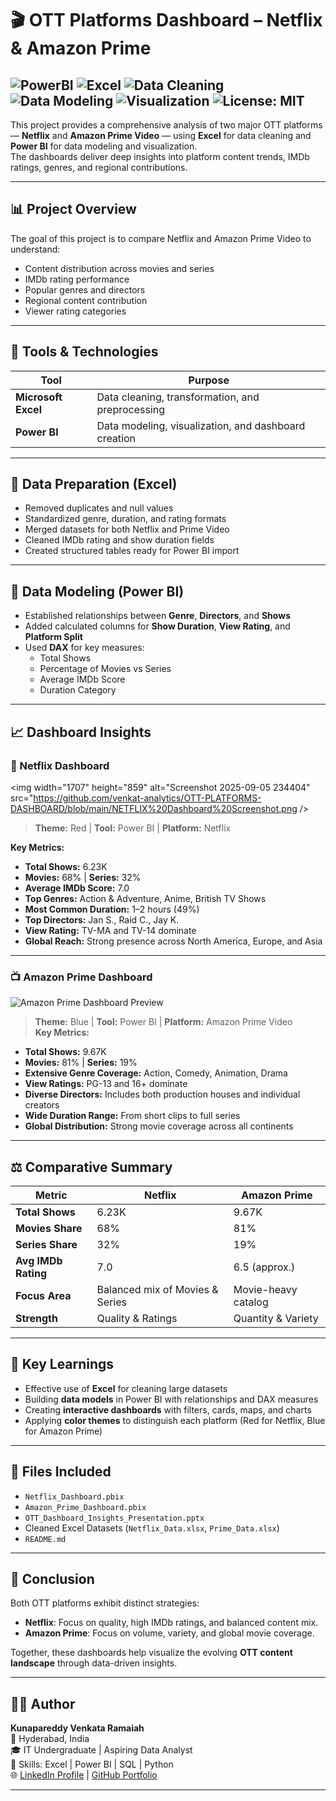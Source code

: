 # 🎬 OTT Platforms Dashboard – Netflix & Amazon Prime

![PowerBI](https://img.shields.io/badge/Tool-PowerBI-red?logo=microsoft-PowerBI&logoColor=white)
![Excel](https://img.shields.io/badge/Tool-Excel-green?logo=microsoft-excel&logoColor=white)
![Data Cleaning](https://img.shields.io/badge/Process-Data%20Cleaning-blue)
![Data Modeling](https://img.shields.io/badge/Process-Data%20Modeling-orange)
![Visualization](https://img.shields.io/badge/Focus-Data%20Visualization-brightgreen)
![License: MIT](https://img.shields.io/badge/License-MIT-yellow)
---

This project provides a comprehensive analysis of two major OTT platforms — **Netflix** and **Amazon Prime Video** — using **Excel** for data cleaning and **Power BI** for data modeling and visualization.  
The dashboards deliver deep insights into platform content trends, IMDb ratings, genres, and regional contributions.

---

## 📊 Project Overview
The goal of this project is to compare Netflix and Amazon Prime Video to understand:
- Content distribution across movies and series  
- IMDb rating performance  
- Popular genres and directors  
- Regional content contribution  
- Viewer rating categories  

---

## 🧰 Tools & Technologies
| Tool | Purpose |
|------|----------|
| **Microsoft Excel** | Data cleaning, transformation, and preprocessing |
| **Power BI** | Data modeling, visualization, and dashboard creation |



---

## 🧹 Data Preparation (Excel)
- Removed duplicates and null values  
- Standardized genre, duration, and rating formats  
- Merged datasets for both Netflix and Prime Video  
- Cleaned IMDb rating and show duration fields  
- Created structured tables ready for Power BI import  

---

## 🧠 Data Modeling (Power BI)
- Established relationships between **Genre**, **Directors**, and **Shows**  
- Added calculated columns for **Show Duration**, **View Rating**, and **Platform Split**  
- Used **DAX** for key measures:
  - Total Shows  
  - Percentage of Movies vs Series  
  - Average IMDb Score  
  - Duration Category  

---

## 📈 Dashboard Insights

### 🎥 Netflix Dashboard
<img width="1707" height="859" alt="Screenshot 2025-09-05 234404" src="https://github.com/venkat-analytics/OTT-PLATFORMS-DASHBOARD/blob/main/NETFLIX%20Dashboard%20Screenshot.png />

> **Theme:** Red | **Tool:** Power BI | **Platform:** Netflix  

**Key Metrics:**
- **Total Shows:** 6.23K  
- **Movies:** 68% | **Series:** 32%  
- **Average IMDb Score:** 7.0  
- **Top Genres:** Action & Adventure, Anime, British TV Shows  
- **Most Common Duration:** 1–2 hours (49%)  
- **Top Directors:** Jan S., Raid C., Jay K.  
- **View Rating:** TV-MA and TV-14 dominate  
- **Global Reach:** Strong presence across North America, Europe, and Asia  

---

### 📺 Amazon Prime Dashboard
![Amazon Prime Dashboard Preview](Amazon_Prime_Dashboard.png)
> **Theme:** Blue | **Tool:** Power BI | **Platform:** Amazon Prime Video  
**Key Metrics:**
- **Total Shows:** 9.67K  
- **Movies:** 81% | **Series:** 19%  
- **Extensive Genre Coverage:** Action, Comedy, Animation, Drama  
- **View Ratings:** PG-13 and 16+ dominate  
- **Diverse Directors:** Includes both production houses and individual creators  
- **Wide Duration Range:** From short clips to full series  
- **Global Distribution:** Strong movie coverage across all continents  

---

## ⚖ Comparative Summary
| Metric | Netflix | Amazon Prime |
|--------|----------|---------------|
| **Total Shows** | 6.23K | 9.67K |
| **Movies Share** | 68% | 81% |
| **Series Share** | 32% | 19% |
| **Avg IMDb Rating** | 7.0 | 6.5 (approx.) |
| **Focus Area** | Balanced mix of Movies & Series | Movie-heavy catalog |
| **Strength** | Quality & Ratings | Quantity & Variety |

---

## 🧾 Key Learnings
- Effective use of **Excel** for cleaning large datasets  
- Building **data models** in Power BI with relationships and DAX measures  
- Creating **interactive dashboards** with filters, cards, maps, and charts  
- Applying **color themes** to distinguish each platform (Red for Netflix, Blue for Amazon Prime)  

---

## 📎 Files Included
- `Netflix_Dashboard.pbix`  
- `Amazon_Prime_Dashboard.pbix`  
- `OTT_Dashboard_Insights_Presentation.pptx`  
- Cleaned Excel Datasets (`Netflix_Data.xlsx`, `Prime_Data.xlsx`)  
- `README.md`  

---

## 📢 Conclusion
Both OTT platforms exhibit distinct strategies:
- **Netflix**: Focus on quality, high IMDb ratings, and balanced content mix.  
- **Amazon Prime**: Focus on volume, variety, and global movie coverage.  

Together, these dashboards help visualize the evolving **OTT content landscape** through data-driven insights.

---

## 🧑‍💻 Author
**Kunapareddy Venkata Ramaiah**  
📍 Hyderabad, India  
🎓 IT Undergraduate | Aspiring Data Analyst  
💼 Skills: Excel | Power BI | SQL | Python  
🌐 [LinkedIn Profile](#) | [GitHub Portfolio](#)


---

